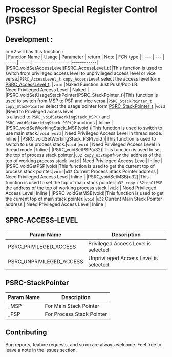 # Processor Special Register Control (PSRC)
 
## Development :  
In V2 will has this function :  
| Function Name | Usage |  Parameter | return | Note | FCN type |
| --- | --- |  ----- |  ----- |  ----------------- |------------|
|PSRC_voidSetAccessLevel(PSRC_AccessLevel_t )|This function is used to switch from privileged access level to unprivileged access level or vice versa.|`PSRC_AccessLevel_t copy_AccessLevel` select the access level form <a href="##SPRC-ACCESS-LEVEL">PSRC_AccessLevel_t</a>. |`void` |Naked Function Just Push/Pop LR. <br/> Need Privileged Access Level.| Naked |
|PSRC_voidSetUsageStackPointer(PSRC_StackPointer_t)|This function is used to switch from MSP to PSP and vice versa.|`PSRC_StackPointer_t copy_StackPointer` select the usage pointer form <a href="##PSRC-StackPointer">PSRC_StackPointer_t</a>.|`void` |Need to Privileged access level <br/> is aliased to `PSRC_voidSetWorkingStack_MSP()` and `PSRC_voidSetWorkingStack_PSP()`Functions | Inline |
|PSRC_voidSetWorkingStack_MSP(void )|This function is used to switch to use main stack.|`void` |`void` | Need Privileged Access Level in thread mode.| Inline |
|PSRC_voidSetWorkingStack_PSP(void )|This function is used to switch to use process stack.|`void` |`void` | Need Privileged Access Level in thread mode.| Inline |
|PSRC_voidSetPSP(u32)|This function is used to set the top of process stack pointer.|`u32 copy_u32topOfPSP` the address of the top of working process stack |`void` | Need Privileged Access Level| Inline |
|PSRC_voidGetPSP(void)|This function is used to get the current top of process stack pointer.|`void` |`u32` Current  Process Stack Pointer address | Need Privileged Access Level| Inline |
|PSRC_voidSetMSB(u32)|This function is used to set the top of main stack pointer.|`u32 copy_u32topOfPSP` the address of the top of working process stack |`void` | Need Privileged Access Level| Inline |
|PSRC_voidGetMSB(void)|This function is used to get the current top of main stack pointer.|`void` |`u32` Current  Main Stack Pointer address | Need Privileged Access Level| Inline |

## SPRC-ACCESS-LEVEL 
| Param Name | Description |  
| ------ | ------ | 
| PSRC_PRIVILEGED_ACCESS | Privileged Access Level is selected |
| PSRC_UNPRIVILEGED_ACCESS | Unprivileged Access Level is selected |

## PSRC-StackPointer 
| Param Name | Description |  
| ------ | ------ | 
| _MSP | For Main Stack Pointer |
| _PSP | For Process Stack Pointer |


## Contributing  
Bug reports, feature requests, and so on are always welcome. Feel free to leave a note in the Issues section.
